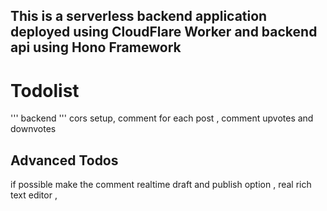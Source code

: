 ## This is a serverless backend application deployed using CloudFlare Worker and backend api using Hono Framework

# Todolist

''' backend ''' 
cors setup,
comment for each post , 
comment upvotes and downvotes 

## Advanced Todos
if possible make the comment realtime 
draft and publish option , 
real rich text editor , 

